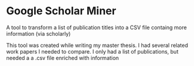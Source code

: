 # Google Scholar Miner
A tool to transform a list of publication titles into a CSV file containg more information (via scholarly)

This tool was created while writing my master thesis. I had several related work papers I needed to compare. 
I only had a list of publications, but needed a a .csv file enriched with information
